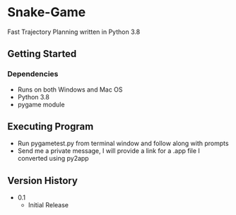 # Snake-Game
Fast Trajectory Planning written in Python 3.8

## Getting Started

### Dependencies
* Runs on both Windows and Mac OS
* Python 3.8
* pygame module

## Executing Program
* Run pygametest.py from terminal window and follow along with prompts
* Send me a private message, I will provide a link for a .app file I converted using py2app

## Version History

* 0.1
  * Initial Release
